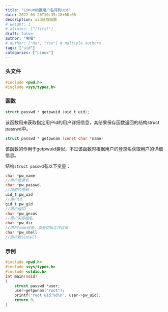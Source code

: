 ```yaml
---
title: "Linux根据用户名得到uid"
date: 2022-03-26T10:35:18+08:00
description: uid获取函数
# weight: 1
# aliases: ["/first"]
draft: false
author: "嘟囔"
# author: ["Me", "You"] # multiple authors
tags: ["uid"]
categories: ["Linux"]
---
```


### 头文件

```c
#include <pwd.h>
#include <sys/types.h>
```

### 函数
```c
struct passwd * getpwuid (uid_t uid);
```
该函数用来获取指定用户id的用户详细信息，其结果保存函数返回的结构struct passwd中。
```c
struct passwd * getpwnam (const char *name) 
```
该函数的作用于getpwuid类似，不过该函数时根据用户的登录名获取用户的详细信息。

结构`struct passwd`有以下变量：
```c
char *pw_name
//用户登录名
char *pw_passwd.
//加密的密码
uid_t pw_uid
//用户id
gid_t pw_gid
//用户组ID
char *pw_gecos
//用户实际姓名.
char *pw_dir
//用户home目录，或者初始工作目录
char *pw_shell
//用户默认shell
```

### 示例
```c
#include <pwd.h>
#include <sys/types.h>
#include <stdio.h>
int main(void)
{
    struct passwd *user;
    user=getpwnam("root");
    printf("root uid:%d\n", user->pw_uid);
    return 0;
}
```